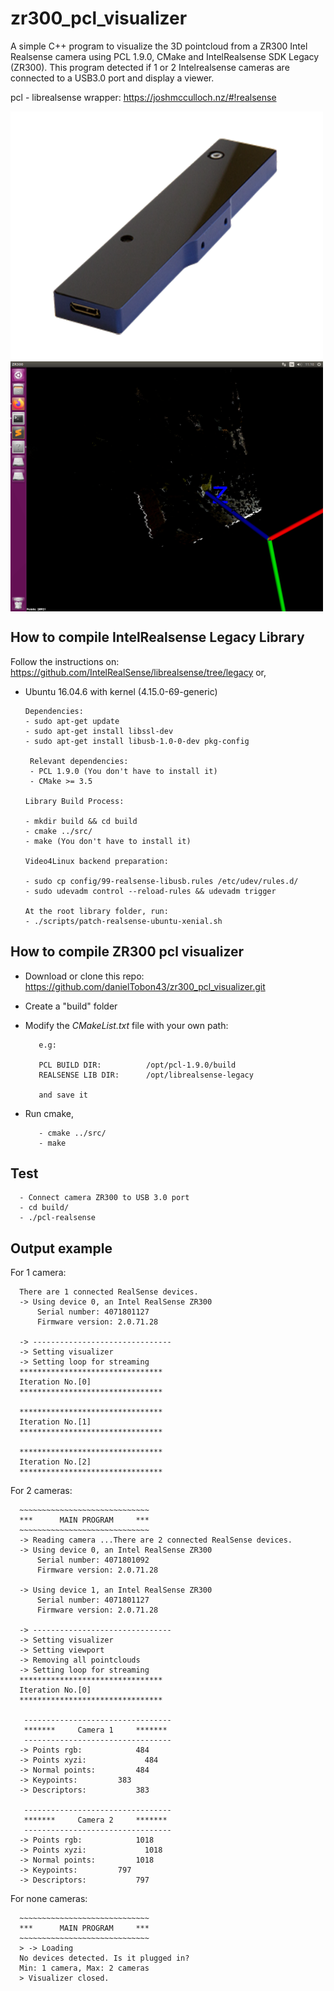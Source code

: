 # zr300_pcl_visualizer
A simple C++ program to visualize the 3D pointcloud from a ZR300 Intel Realsense camera using PCL 1.9.0, CMake and IntelRealsense SDK Legacy (ZR300). This program detected if 1 or 2 Intelrealsense cameras are connected to a USB3.0 port and display a viewer. 

pcl - librealsense wrapper: https://joshmcculloch.nz/#!realsense

<img src="./zr300.png" align="center" height="400" width="500"><br>
<img src="./example.png" align="center" height="400" width="500"><br>

## How to compile IntelRealsense Legacy Library
Follow the instructions on: https://github.com/IntelRealSense/librealsense/tree/legacy or,

* Ubuntu 16.04.6 with kernel (4.15.0-69-generic)

      Dependencies:
      - sudo apt-get update
      - sudo apt-get install libssl-dev
      - sudo apt-get install libusb-1.0-0-dev pkg-config
      
       Relevant dependencies:
       - PCL 1.9.0 (You don't have to install it)
       - CMake >= 3.5     
      
      Library Build Process:
      
      - mkdir build && cd build
      - cmake ../src/
      - make (You don't have to install it)
      
      Video4Linux backend preparation:
      
      - sudo cp config/99-realsense-libusb.rules /etc/udev/rules.d/
      - sudo udevadm control --reload-rules && udevadm trigger
      
      At the root library folder, run:
      - ./scripts/patch-realsense-ubuntu-xenial.sh
      
## How to compile ZR300 pcl visualizer
   * Download or clone this repo: https://github.com/danielTobon43/zr300_pcl_visualizer.git
   * Create a "build" folder
   * Modify the *CMakeList.txt* file with your own path:
      
            e.g: 
            
            PCL BUILD DIR:          /opt/pcl-1.9.0/build 
            REALSENSE LIB DIR:      /opt/librealsense-legacy
            
            and save it
            
   * Run cmake,
   
            - cmake ../src/
            - make
    
## Test  
  
     
      - Connect camera ZR300 to USB 3.0 port
      - cd build/
      - ./pcl-realsense
      
## Output example 

For 1 camera:

      There are 1 connected RealSense devices.
      -> Using device 0, an Intel RealSense ZR300
          Serial number: 4071801127
          Firmware version: 2.0.71.28

      -> -------------------------------
      -> Setting visualizer
      -> Setting loop for streaming
      ********************************
      Iteration No.[0] 
      ********************************

      ********************************
      Iteration No.[1] 
      ********************************

      ********************************
      Iteration No.[2] 
      ********************************
      
For 2 cameras:

      ~~~~~~~~~~~~~~~~~~~~~~~~~~~~~
      ***      MAIN PROGRAM     ***
      ~~~~~~~~~~~~~~~~~~~~~~~~~~~~~
      -> Reading camera ...There are 2 connected RealSense devices.
      -> Using device 0, an Intel RealSense ZR300
          Serial number: 4071801092
          Firmware version: 2.0.71.28

      -> Using device 1, an Intel RealSense ZR300
          Serial number: 4071801127
          Firmware version: 2.0.71.28

      -> -------------------------------
      -> Setting visualizer
      -> Setting viewport
      -> Removing all pointclouds
      -> Setting loop for streaming
      ********************************
      Iteration No.[0] 
      ********************************

       ---------------------------------
       *******     Camera 1     ******* 
       ---------------------------------
      -> Points rgb: 	 		484
      -> Points xyzi:  		      484
      -> Normal points: 		484
      -> Keypoints:			383
      -> Descriptors:			383

       ---------------------------------
       *******     Camera 2     ******* 
       ---------------------------------
      -> Points rgb: 	 		1018
      -> Points xyzi:  		      1018
      -> Normal points: 		1018
      -> Keypoints:			797
      -> Descriptors:			797
      
            
For none cameras:

      ~~~~~~~~~~~~~~~~~~~~~~~~~~~~~
      ***      MAIN PROGRAM     ***
      ~~~~~~~~~~~~~~~~~~~~~~~~~~~~~
      > -> Loading
      No devices detected. Is it plugged in?
      Min: 1 camera, Max: 2 cameras
      > Visualizer closed.





    
